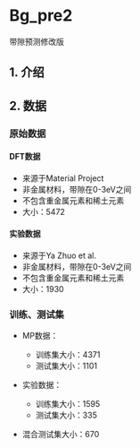 # Bg_pre2
带隙预测修改版

## 1. 介绍

## 2. 数据

### 原始数据

#### DFT数据

- 来源于Material Project
- 非金属材料，带隙在0-3eV之间
- 不包含重金属元素和稀土元素
- 大小：5472

#### 实验数据

- 来源于Ya Zhuo et al.
- 非金属材料，带隙在0-3eV之间
- 不包含重金属元素和稀土元素
- 大小：1930

### 训练、测试集

- MP数据：
    - 训练集大小：4371
    - 测试集大小：1101
- 实验数据：
    - 训练集大小：1595
    - 测试集大小：335

- 混合测试集大小：670